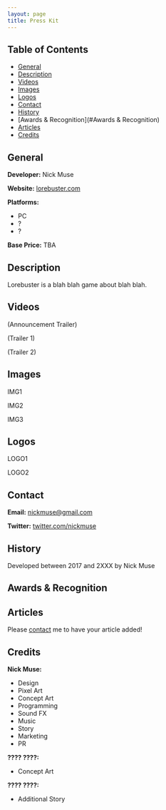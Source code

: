 ```yaml
---
layout: page
title: Press Kit
---
```


## Table of Contents

- [General](#General)
- [Description](#Description)
- [Videos](#Videos)
- [Images](#Images)
- [Logos](#Logos)
- [Contact](#Contact)
- [History](#History)
- [Awards & Recognition](#Awards & Recognition)
- [Articles](#Articles)
- [Credits](#Credits)

## General
**Developer:** Nick Muse

**Website:** [lorebuster.com](https://lorebuster.com)

**Platforms:**

- PC
- ?
- ?

**Base Price:** TBA

## Description
Lorebuster is a blah blah game about blah blah.

## Videos
(Announcement Trailer)

(Trailer 1)

(Trailer 2)

## Images
IMG1

IMG2

IMG3

## Logos
LOGO1

LOGO2

## Contact
**Email:** [nickmuse@gmail.com](mailto:nickmuse@gmail.com)

**Twitter:** [twitter.com/nickmuse](twitter.com/nickmuse)

## History
Developed between 2017 and 2XXX by Nick Muse

## Awards & Recognition

## Articles
Please [contact](#Contact) me to have your article added!

## Credits

**Nick Muse:**

- Design
- Pixel Art
- Concept Art
- Programming
- Sound FX
- Music
- Story
- Marketing
- PR

**???? ????:**

- Concept Art

**???? ????:**

- Additional Story
